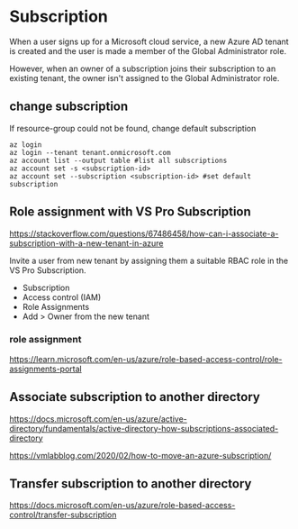 # Subscription

When a user signs up for a Microsoft cloud service, a new Azure AD tenant is created and the user is made a member of the Global Administrator role.

However, when an owner of a subscription joins their subscription to an existing tenant, the owner isn't assigned to the Global Administrator role.

## change subscription
If resource-group could not be found, change default subscription
```
az login
az login --tenant tenant.onmicrosoft.com
az account list --output table #list all subscriptions
az account set -s <subscription-id>
az account set --subscription <subscription-id> #set default subscription
```

## Role assignment with VS Pro Subscription
https://stackoverflow.com/questions/67486458/how-can-i-associate-a-subscription-with-a-new-tenant-in-azure

Invite a user from new tenant by assigning them a suitable RBAC role in the VS Pro Subscription.
- Subscription
- Access control (IAM)
- Role Assignments
- Add > Owner from the new tenant

### role assignment
https://learn.microsoft.com/en-us/azure/role-based-access-control/role-assignments-portal

## Associate subscription to another directory
https://docs.microsoft.com/en-us/azure/active-directory/fundamentals/active-directory-how-subscriptions-associated-directory

https://vmlabblog.com/2020/02/how-to-move-an-azure-subscription/

## Transfer subscription to another directory
https://docs.microsoft.com/en-us/azure/role-based-access-control/transfer-subscription
